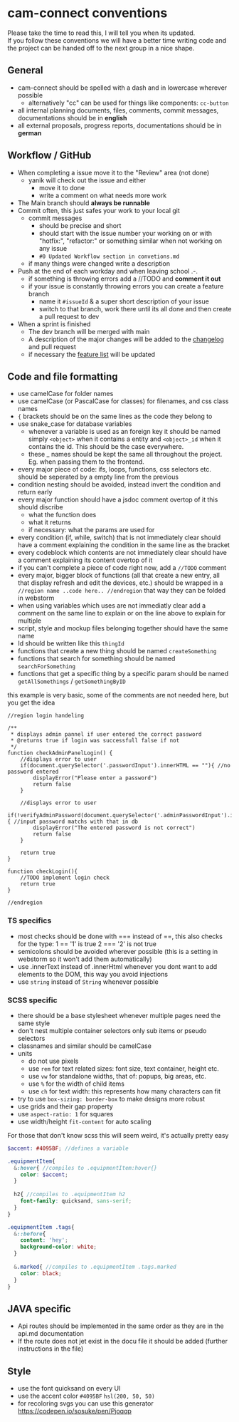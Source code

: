 # cam-connect conventions
Please take the time to read this, I will tell you when its updated. 
\
If you follow these conventions we will have a better time writing code and the project can be handed off to the next group in a nice shape. 

## General
- cam-connect should be spelled with a dash and in lowercase wherever possible
  - alternatively "cc" can be used for things like components: `cc-button`
- all internal planning documents, files, comments, commit messages, documentations should be in **english**
- all external proposals, progress reports, documentations should be in **german**

## Workflow / GitHub
- When completing a issue move it to the "Review" area (not done)
  - yanik will check out the issue and either
    - move it to done
    - write a comment on what needs more work
- The Main branch should **always be runnable**
- Commit often, this just safes your work to your local git
  - commit messages 
    - should be precise and short
    - should start with the issue number your working on or with "hotfix:", "refactor:" or something similar when not working on any issue
    - `#0 Updated Workflow section in convetions.md`
  - if many things were changed write a description
- Push at the end of each workday and when leaving school .-.
  - if something is throwing errors add a //TODO and **comment it out**
  - if your issue is constantly throwing errors you can create a feature branch
    - name it `#issueId` & a super short description of your issue
    - switch to that branch, work there until its all done and then create a pull request to dev
- When a sprint is finished
  - The dev branch will be merged with main
  - A description of the major changes will be added to the [changelog](./changelog.md) and pull request
  - if necessary the [feature list](../README.md/#features) will be updated

## Code and file formatting
- use camelCase for folder names
- use camelCase (or PascalCase for classes) for filenames, and css class names
- `{` brackets should be on the same lines as the code they belong to
- use snake_case for database variables
  - whenever a variable is used as an foreign key it should be named simply `<object>` when it contains a entity and `<object>_id` when it contains the id. This should be the case everywhere.
  - these _ names should be kept the same all throughout the project. Eg. when passing them to the frontend.
- every major piece of code: ifs, loops, functions, css selectors etc. should be seperated by a empty line from the previous
- condition nesting should be avoided, instead invert the condition and return early
- every major function should have a jsdoc comment overtop of it this should discribe
  - what the function does
  - what it returns
  - if necessary: what the params are used for
- every condition (if, while, switch) that is not immediately clear should have a comment explaining the condition 
in the same line as the bracket
- every codeblock which contents are not immediately clear should have a comment explaining its content overtop of it
- if you can't complete a piece of code right now, add a `//TODO` comment
- every major, bigger block of functions (all that create a new entry, all that display refresh and edit the devices, etc.) 
should be wrapped in a `//region name ..code here.. //endregion` that way they can be folded in webstorm
- when using variables which uses are not immediatly clear add a comment on the same line to explain or on the line above to explain for multiple
- script, style and mockup files belonging together should have the same name
- Id should be written like this `thingId`
- functions that create a new thing should be named `createSomething` 
- functions that search for something should be named `searchForSomething` 
- functions that get a specific thing by a specific param should be named `getAllSomethings` / `getSomethingByID`

this example is very basic, some of the comments are not needed here, but you get the idea
```JS
//region login handeling

/**
 * displays admin pannel if user entered the correct password
 * @returns true if login was successfull false if not
 */
function checkAdminPanelLogin() {
    //displays error to user
    if(document.querySelector('.passwordInput').innerHTML == ""){ //no password entered
        displayError("Please enter a password")
        return false
    }
    
    //displays error to user
    if(!verifyAdminPassword(document.querySelector('.adminPasswordInput').innerHTML)){ //input password matchs with that in db
        displayError("The entered password is not correct")
        return false
    }
    
    return true
}

function checkLogin(){
    //TODO implement login check
    return true
}

//endregion
```

### TS specifics

- most checks should be done with === instead of ==, this also checks for the type: 1 == '1' is true 2 === '2' is not true
- semicolons should be avoided wherever possible (this is a setting in webstorm so it won't add them automatically)
- use .innerText instead of .innerHtml whenever you dont want to add elements to the DOM, this way you avoid injections
- use `string` instead of `String` whenever possible

### SCSS specific
- there should be a base stylesheet whenever multiple pages need the same style
- don't nest multiple container selectors only sub items or pseudo selectors
- classnames and similar should be camelCase
- units
  - do not use pixels
  - use `rem` for text related sizes: font size, text container, height etc.
  - use `vw` for standalone widths, that of: popups, big areas, etc.
  - use `%` for the width of child items
  - use `ch` for text width: this represents how many characters can fit
- try to use `box-sizing: border-box` to make designs more robust
- use grids and their gap property
- use `aspect-ratio: 1` for squares
- use width/height `fit-content` for auto scaling

For those that don't know scss this will seem weird, it's actually pretty easy
```SCSS
$accent: #4095BF; //defines a variable

.equipmentItem{
  &:hover{ //compiles to .equipmentItem:hover{}
    color: $accent;
  }
  
  h2{ //compiles to .equipmentItem h2
    font-family: quicksand, sans-serif;
  }
}

.equipmentItem .tags{
  &::before{
    content: 'hey';
    background-color: white;
  }
  
  &.marked{ //compiles to .equipmentItem .tags.marked
    color: black;
  }
}
```

## JAVA specific
- Api routes should be implemented in the same order as they are in the api.md documentation
- If the route does not jet exist in the docu file it should be added (further instructions in the file) 

## Style
- use the font quicksand on every UI
- use the accent color `#4095BF` `hsl(200, 50, 50)`
- for recoloring svgs you can use this generator https://codepen.io/sosuke/pen/Pjoqqp